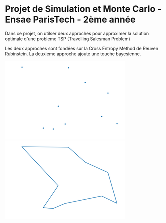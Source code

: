 # Projet de Simulation et Monte Carlo - Ensae ParisTech - 2ème année

Dans ce projet, on utilser deux approches pour approximer la solution optimale d'une probleme TSP (Travelling Salesman Problem)

Les deux approches sont fondées sur la Cross Entropy Method de Reuven Rubinstein. 
La deuxieme approche ajoute une touche bayesienne.

![alt text](Images/image1.png)
![alt text](Images/Image2.png)

